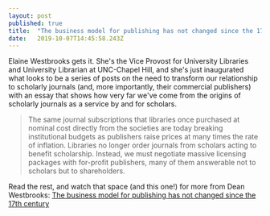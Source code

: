 ```yaml
---
layout: post 
published: true
title:  "The business model for publishing has not changed since the 17th century. It should." 
date:   2019-10-07T14:45:58.243Z 
---
```


Elaine Westbrooks gets it. She's the Vice Provost for University Libraries and University Librarian at UNC-Chapel Hill, and she's just inaugurated what looks to be a series of posts on the need to transform our relationship to scholarly journals (and, more importantly, their commercial publishers) with an essay that shows how very far we've come from the origins of scholarly journals as a service by and for scholars. 

> The same journal subscriptions that libraries once purchased at nominal cost directly from the societies are today breaking institutional budgets as publishers raise prices at many times the rate of inflation. Libraries no longer order journals from scholars acting to benefit scholarship. Instead, we must negotiate massive licensing packages with for-profit publishers, many of them answerable not to scholars but to shareholders.

Read the rest, and watch that space (and this one!) for more from Dean Westbrooks: [The business model for publishing has not changed since the 17th century](https://sustainablescholarship.unc.edu/2019/10/04/the-business-model-for-publishing-should-change/)
